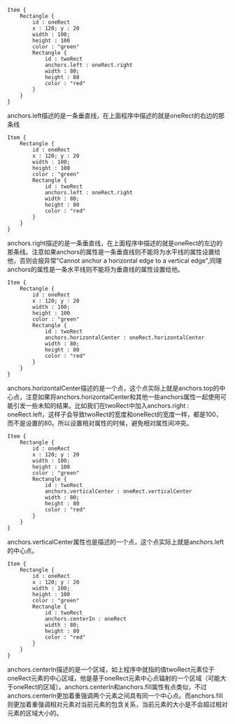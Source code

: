 ```
Item {
    Rectangle {
        id : oneRect
        x : 120; y : 20
        width : 100;
        height : 100
        color : "green"
        Rectangle {
            id : twoRect
            anchors.left : oneRect.right
            width : 80;
            height : 80
            color : "red"
        }
    }
}
```
anchors.left描述的是一条垂直线，在上面程序中描述的就是oneRect的右边的那条线

```
Item {
    Rectangle {
        id : oneRect
        x : 120; y : 20
        width : 100;
        height : 100
        color : "green"
        Rectangle {
            id : twoRect
            anchors.left : oneRect.right
            width : 80;
            height : 80
            color : "red"
        }
    }
}
```

anchors.right描述的是一条垂直线，在上面程序中描述的就是oneRect的左边的那条线。注意如果anchors的属性是一条垂直线则不能将为水平线的属性设置给他，否则会报异常"Cannot anchor a horizontal edge to a vertical edge",同理anchors的属性是一条水平线则不能将为垂直线的属性设置给他。

```
Item {
    Rectangle {
        id : oneRect
        x : 120; y : 20
        width : 100;
        height : 100
        color : "green"
        Rectangle {
            id : twoRect
            anchors.horizontalCenter : oneRect.horizontalCenter
            width : 80;
            height : 80
            color : "red"
        }
    }
}
```

anchors.horizontalCenter描述的是一个点，这个点实际上就是anchors.top的中心点，注意如果将anchors.horizontalCenter和其他一些anchors属性一起使用可能引发一些未知的结果。比如我们在twoRect中加入anchors.right : oneRect.left，这样子会导致twoRect的宽度和oneRect的宽度一样，都是100，而不是设置的80。所以设置相对属性的时候，避免相对属性间冲突。
```
Item {
    Rectangle {
        id : oneRect
        x : 120; y : 20
        width : 100;
        height : 100
        color : "green"
        Rectangle {
            id : twoRect
            anchors.verticalCenter : oneRect.verticalCenter
            width : 80;
            height : 80
            color : "red"
        }
    }
}
```

anchors.verticalCenter属性也是描述的一个点，这个点实际上就是anchors.left的中心点。

```
Item {
    Rectangle {
        id : oneRect
        x : 120; y : 20
        width : 100;
        height : 100
        color : "green"
        Rectangle {
            id : twoRect
            anchors.centerIn : oneRect
            width : 80;
            height : 80
            color : "red"
        }
    }
}
```

anchors.centerIn描述的是一个区域，如上程序中就指的值twoRect元素位于oneRect元素的中心区域，他是基于oneRect元素中心点辐射的一个区域（可能大于oneRect的区域）。anchors.centerIn和anchors.fill属性有点类似，不过anchors.centerIn更加着重强调两个元素之间具有同一个中心点。而anchors.fill则更加着重强调相对元素对当前元素的包含关系，当前元素的大小是不会超过相对元素的区域大小的。